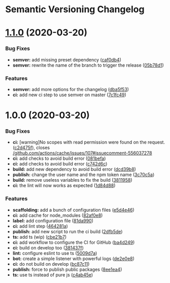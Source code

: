 # Semantic Versioning Changelog

# [1.1.0](https://github.com/C0ZEN/sonia-il-est-midi/compare/1.0.0...1.1.0) (2020-03-20)


### Bug Fixes

* **semver:** add missing preset dependency ([caf0db4](https://github.com/C0ZEN/sonia-il-est-midi/commit/caf0db4818af0e8e8baf287862b7fbdc299cce98))
* **semver:** rewrite the name of the branch to trigger the release ([05b78d1](https://github.com/C0ZEN/sonia-il-est-midi/commit/05b78d1718ed5dc0793407fadcb6851f8b8536a8))


### Features

* **semver:** add more options for the changelog ([dba5f53](https://github.com/C0ZEN/sonia-il-est-midi/commit/dba5f53796f7877d019e872d5d2cc50ecd558ec6))
* **ci:** add new ci step to use semver on master ([7c1fc49](https://github.com/C0ZEN/sonia-il-est-midi/commit/7c1fc49067f77ca48befb8f79b9b17d7cb44d868))

# 1.0.0 (2020-03-20)


### Bug Fixes

* **ci:** [warning]No scopes with read permission were found on the request. ([c2d475f](https://github.com/C0ZEN/sonia-il-est-midi/commit/c2d475fdc3e964a6d3a8b4f7fcde597658b26cdc)), closes [/github.com/actions/cache/issues/107#issuecomment-556037278](https://github.com//github.com/actions/cache/issues/107/issues/issuecomment-556037278)
* **ci:** add checks to avoid build error ([081befa](https://github.com/C0ZEN/sonia-il-est-midi/commit/081befa374bbe8543c3f7d704916d6f7ad501bc2))
* **ci:** add checks to avoid build error ([c742d6c](https://github.com/C0ZEN/sonia-il-est-midi/commit/c742d6c5cb799ecb7e01940f9ea0b439d1befce0))
* **build:** add new dependency to avoid build error ([dcd39b8](https://github.com/C0ZEN/sonia-il-est-midi/commit/dcd39b87e64f90d613162b0be44f0a2f71dff333))
* **publish:** change the user name and the npm token name ([3c70c5a](https://github.com/C0ZEN/sonia-il-est-midi/commit/3c70c5a2da3794e12ae94a2933766636c0740ea5))
* **build:** remove useless variables to fix the build ([3811958](https://github.com/C0ZEN/sonia-il-est-midi/commit/3811958d2403b56b08062308ee1cace78938e367))
* **ci:** the lint will now works as expected ([1d84d88](https://github.com/C0ZEN/sonia-il-est-midi/commit/1d84d88d1e153e0837260b358fd524554ab66d75))


### Features

* **scaffolding:** add a bunch of configuration files ([e5d4e46](https://github.com/C0ZEN/sonia-il-est-midi/commit/e5d4e46b8df4bd8e00deceb38050d3cfa1080b4a))
* **ci:** add cache for node_modules ([82af0e8](https://github.com/C0ZEN/sonia-il-est-midi/commit/82af0e87920355d1014694a8ce5c08e137bc7e1e))
* **label:** add configuration file ([81da990](https://github.com/C0ZEN/sonia-il-est-midi/commit/81da9907ac70a4fbc25c4aefe80d94192b682893))
* **ci:** add lint step ([464281a](https://github.com/C0ZEN/sonia-il-est-midi/commit/464281aa288fbdf6ba93df3d7299d4d14fe01592))
* **publish:** add new script to run the ci build ([2dfb5de](https://github.com/C0ZEN/sonia-il-est-midi/commit/2dfb5de2d4a4921fdd22c892bd25d307eaf36eed))
* **ts:** add ts (wip) ([cbe21b7](https://github.com/C0ZEN/sonia-il-est-midi/commit/cbe21b7f7800836120d289ee9879b3bb676264ce))
* **ci:** add workflow to configure the CI for GitHub ([ba4d249](https://github.com/C0ZEN/sonia-il-est-midi/commit/ba4d249b4913f43ec536418e6144bab7d819cc3d))
* **ci:** build on develop too ([381437f](https://github.com/C0ZEN/sonia-il-est-midi/commit/381437f9637c6fe4ccbcfb6e87814fe670301bc8))
* **lint:** configure eslint to use ts ([5009d7a](https://github.com/C0ZEN/sonia-il-est-midi/commit/5009d7a2e5d5438f4a2a8106ec0d18bb3a6ca479))
* **bot:** create a simple listener with powerful logs ([de2e0e8](https://github.com/C0ZEN/sonia-il-est-midi/commit/de2e0e8e599ada34010be76a19023f5daba60d1a))
* **ci:** do not build on develop ([bc87c11](https://github.com/C0ZEN/sonia-il-est-midi/commit/bc87c11831aece1704be9f7736ee3b2690ca52ac))
* **publish:** force to publish public packages ([8ee1ea4](https://github.com/C0ZEN/sonia-il-est-midi/commit/8ee1ea4e8fbe0042e1fc4dd5340329d0dfa203f8))
* **ts:** use ts instead of pure js ([c4ab45e](https://github.com/C0ZEN/sonia-il-est-midi/commit/c4ab45e645256f31fe81c15343f0988fce8bae4d))
